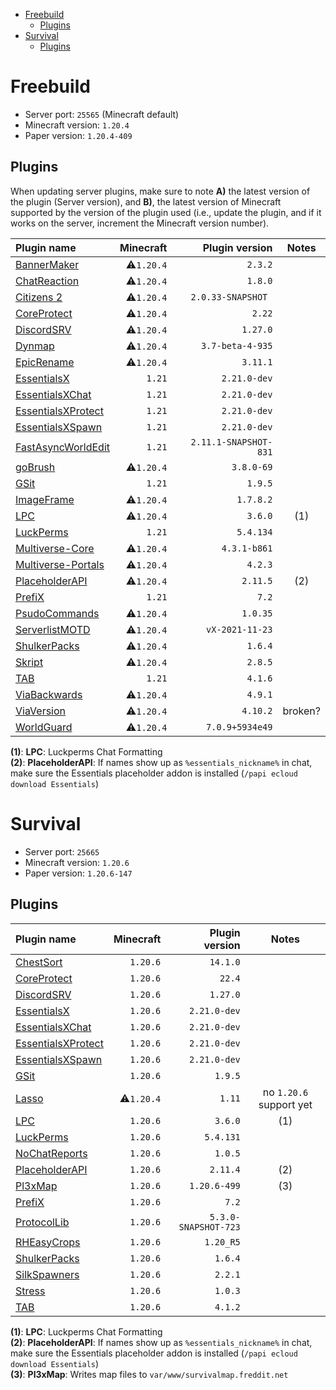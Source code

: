 - [Freebuild](#freebuild)
  - [Plugins](#plugins)
- [Survival](#survival)
  - [Plugins](#plugins-1)

# Freebuild

- Server port: `25565` (Minecraft default)
- Minecraft version: `1.20.4`
- Paper version: `1.20.4-409`

## Plugins

When updating server plugins, make sure to note **A)** the latest version of the plugin (Server version), and **B)**, the latest version of Minecraft supported by the version of the plugin used (i.e., update the plugin, and if it works on the server, increment the Minecraft version number).

| Plugin name                                                              |  Minecraft |        Plugin version |  Notes  |
|:------------------------------------------------------------------------ | ----------:| ---------------------:|:-------:|
| [BannerMaker](https://www.spigotmc.org/resources/4380/)                  | ⚠️`1.20.4` |               `2.3.2` |         |
| [ChatReaction](https://www.spigotmc.org/resources/3748/)                 | ⚠️`1.20.4` |               `1.8.0` |         |
| [Citizens 2](https://ci.citizensnpcs.co/job/citizens2/)                  | ⚠️`1.20.4` |    `2.0.33-SNAPSHOT ` |         |
| [CoreProtect](https://www.spigotmc.org/resources/8631/)                  | ⚠️`1.20.4` |                `2.22` |         |
| [DiscordSRV](https://www.spigotmc.org/resources/18494/)                  | ⚠️`1.20.4` |              `1.27.0` |         |
| [Dynmap](https://www.spigotmc.org/resources/274/)                        | ⚠️`1.20.4` |      `3.7-beta-4-935` |         |
| [EpicRename](https://www.spigotmc.org/resources/4341/)                   | ⚠️`1.20.4` |              `3.11.1` |         |
| [EssentialsX](https://www.spigotmc.org/resources/9089/)                  |     `1.21` |          `2.21.0-dev` |         |
| [EssentialsXChat](https://www.spigotmc.org/resources/9089/)              |     `1.21` |          `2.21.0-dev` |         |
| [EssentialsXProtect](https://www.spigotmc.org/resources/9089/)           |     `1.21` |          `2.21.0-dev` |         |
| [EssentialsXSpawn](https://www.spigotmc.org/resources/9089/)             |     `1.21` |          `2.21.0-dev` |         |
| [FastAsyncWorldEdit](https://www.spigotmc.org/resources/13932/)          |     `1.21` | `2.11.1-SNAPSHOT-831` |         |
| [goBrush](https://www.spigotmc.org/resources/23118/)                     | ⚠️`1.20.4` |            `3.8.0-69` |         |
| [GSit](https://www.spigotmc.org/resources/62325/)                        |     `1.21` |               `1.9.5` |         |
| [ImageFrame](https://www.spigotmc.org/resources/106031/)                 | ⚠️`1.20.4` |             `1.7.8.2` |         |
| [LPC](https://www.spigotmc.org/resources/68965/)                         | ⚠️`1.20.4` |               `3.6.0` |   (1)   |
| [LuckPerms](https://www.spigotmc.org/resources/28140/)                   |     `1.21` |             `5.4.134` |         |
| [Multiverse-Core](https://dev.bukkit.org/projects/multiverse-core)       | ⚠️`1.20.4` |          `4.3.1-b861` |         |
| [Multiverse-Portals](https://dev.bukkit.org/projects/multiverse-portals) | ⚠️`1.20.4` |               `4.2.3` |         |
| [PlaceholderAPI](https://www.spigotmc.org/resources/6245/)               | ⚠️`1.20.4` |              `2.11.5` |   (2)   |
| [PrefiX](https://www.spigotmc.org/resources/70359/)                      |     `1.21` |                 `7.2` |         |
| [PsudoCommands](https://www.spigotmc.org/resources/83535/)               | ⚠️`1.20.4` |              `1.0.35` |         |
| [ServerlistMOTD](https://dev.bukkit.org/projects/serverlistmotd)         | ⚠️`1.20.4` |       `vX-2021-11-23` |         |
| [ShulkerPacks](https://www.spigotmc.org/resources/67466/)                | ⚠️`1.20.4` |               `1.6.4` |         |
| [Skript](https://www.spigotmc.org/resources/skript.114544/)              | ⚠️`1.20.4` |               `2.8.5` |         |
| [TAB](https://www.spigotmc.org/resources/57806/)                         |     `1.21` |               `4.1.6` |         |
| [ViaBackwards](https://www.spigotmc.org/resources/27448/)                | ⚠️`1.20.4` |               `4.9.1` |         |
| [ViaVersion](https://www.spigotmc.org/resources/19254/)                  | ⚠️`1.20.4` |              `4.10.2` | broken? |
| [WorldGuard](https://enginehub.org/worldguard)                           | ⚠️`1.20.4` |       `7.0.9+5934e49` |         |

**(1)**: **LPC**: Luckperms Chat Formatting  
**(2)**: **PlaceholderAPI**: If names show up as `%essentials_nickname%` in chat, make sure the Essentials placeholder addon is installed (`/papi ecloud download Essentials`)

# Survival

- Server port: `25665`
- Minecraft version: `1.20.6`
- Paper version: `1.20.6-147`

## Plugins

| Plugin name                                                    |  Minecraft |       Plugin version |          Notes          |
|:-------------------------------------------------------------- | ----------:| --------------------:|:-----------------------:|
| [ChestSort](https://www.spigotmc.org/resources/59773/)         |   `1.20.6` |             `14.1.0` |                         |
| [CoreProtect](https://www.spigotmc.org/resources/8631/)        |   `1.20.6` |               `22.4` |                         |
| [DiscordSRV](https://www.spigotmc.org/resources/18494/)        |   `1.20.6` |             `1.27.0` |                         |
| [EssentialsX](https://www.spigotmc.org/resources/9089/)        |   `1.20.6` |         `2.21.0-dev` |                         |
| [EssentialsXChat](https://www.spigotmc.org/resources/9089/)    |   `1.20.6` |         `2.21.0-dev` |                         |
| [EssentialsXProtect](https://www.spigotmc.org/resources/9089/) |   `1.20.6` |         `2.21.0-dev` |                         |
| [EssentialsXSpawn](https://www.spigotmc.org/resources/9089/)   |   `1.20.6` |         `2.21.0-dev` |                         |
| [GSit](https://www.spigotmc.org/resources/62325/)              |   `1.20.6` |              `1.9.5` |                         |
| [Lasso](https://www.spigotmc.org/resources/54815/)             | ⚠️`1.20.4` |               `1.11` | no `1.20.6` support yet |
| [LPC](https://www.spigotmc.org/resources/68965/)               |   `1.20.6` |              `3.6.0` |           (1)           |
| [LuckPerms](https://www.spigotmc.org/resources/28140/)         |   `1.20.6` |            `5.4.131` |                         |
| [NoChatReports](https://www.spigotmc.org/resources/102931/)    |   `1.20.6` |              `1.0.5` |                         |
| [PlaceholderAPI](https://www.spigotmc.org/resources/6245/)     |   `1.20.6` |             `2.11.4` |           (2)           |
| [Pl3xMap](https://modrinth.com/plugin/pl3xmap)                 |   `1.20.6` |         `1.20.6-499` |           (3)           |
| [PrefiX](https://www.spigotmc.org/resources/70359/)            |   `1.20.6` |                `7.2` |                         |
| [ProtocolLib](https://www.spigotmc.org/resources/1997/)        |   `1.20.6` | `5.3.0-SNAPSHOT-723` |                         |
| [RHEasyCrops](https://www.spigotmc.org/resources/86956/)       |   `1.20.6` |            `1.20_R5` |                         |
| [ShulkerPacks](https://www.spigotmc.org/resources/67466/)      |   `1.20.6` |              `1.6.4` |                         |
| [SilkSpawners](https://www.spigotmc.org/resources/60063/)      |   `1.20.6` |              `2.2.1` |                         |
| [Stress](https://www.spigotmc.org/resources/79374/)            |   `1.20.6` |              `1.0.3` |                         |
| [TAB](https://www.spigotmc.org/resources/57806/)               |   `1.20.6` |              `4.1.2` |                         |

**(1)**: **LPC**: Luckperms Chat Formatting  
**(2)**: **PlaceholderAPI**: If names show up as `%essentials_nickname%` in chat, make sure the Essentials placeholder addon is installed (`/papi ecloud download Essentials`)  
**(3)**: **Pl3xMap**: Writes map files to `var/www/survivalmap.freddit.net`
